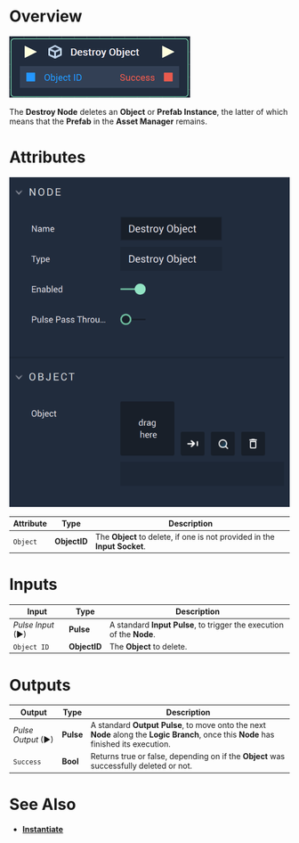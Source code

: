 # Overview

![The Destroy Object Node.](../../../.gitbook/assets/destroyobjectid.png)

The **Destroy Node** deletes an **Object** or **Prefab Instance**, the latter of which means that the **Prefab** in the **Asset Manager** remains. 

# Attributes

![The Destroy Object Node Attributes.](../../../.gitbook/assets/destroyobjectattributes.png)

|Attribute|Type|Description|
|---|---|---|
|`Object`|**ObjectID**|The **Object** to delete, if one is not provided in the **Input Socket**.|

# Inputs

|Input|Type|Description|
|---|---|---|
|*Pulse Input* (►)|**Pulse**|A standard **Input Pulse**, to trigger the execution of the **Node**.|
|`Object ID`|**ObjectID**|The **Object** to delete.|

# Outputs

|Output|Type|Description|
|---|---|---|
|*Pulse Output* (►)|**Pulse**|A standard **Output Pulse**, to move onto the next **Node** along the **Logic Branch**, once this **Node** has finished its execution.|
|`Success`|**Bool**|Returns true or false, depending on if the **Object** was successfully deleted or not.|

# See Also

* [**Instantiate**](instantiate.md)